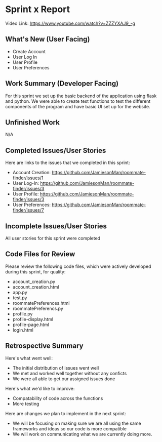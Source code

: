# Sprint x Report 
Video Link: https://www.youtube.com/watch?v=ZZZYXAJ9_-g
## What's New (User Facing)
 * Create Account
 * User Log In
 * User Profile
 * User Preferences

## Work Summary (Developer Facing)
For this sprint we set up the basic backend of the application using flask and python. We were able to create test functions to test the different components of the program and have basic UI set up for the website.

## Unfinished Work
N/A

## Completed Issues/User Stories
Here are links to the issues that we completed in this sprint:

 * Account Creation: https://github.com/JamiesonMan/roommate-finder/issues/1
 * User Log-In: https://github.com/JamiesonMan/roommate-finder/issues/3
 * User Profile: https://github.com/JamiesonMan/roommate-finder/issues/3
 * User Preferences: https://github.com/JamiesonMan/roommate-finder/issues/7

 ## Incomplete Issues/User Stories
 All user stories for this sprint were completed

## Code Files for Review
Please review the following code files, which were actively developed during this sprint, for quality:
 * account_creation.py
 * account_creation.html
 * app.py
 * test.py
 * roommatePreferences.html
 * roommatePreferencs.py
 * profile.py
 * profile-display.html
 * profile-page.html
 * login.html
 
## Retrospective Summary
Here's what went well:
  * The initial distribution of issues went well
  * We met and worked well together without any conficts
  * We were all able to get our assigned issues done
 
Here's what we'd like to improve:
   * Compatability of code across the functions
   * More testing
  
Here are changes we plan to implement in the next sprint:
   * We will be focusing on making sure we are all using the same frameworks and ideas so our code is more compatible
   * We will work on communicating what we are currently doing more.
